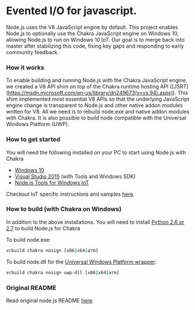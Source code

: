 Evented I/O for javascript.
===
Node.js uses the V8 JavaScript engine by default. This project enables 
Node.js to optionally use the Chakra JavaScript engine on Windows 10, allowing 
Node.js to run on Windows 10 IoT. Our goal is to merge back into master after 
stabilizing this code, fixing key gaps and responding to early community 
feedback.

### How it works

To enable building and running Node.js with the Chakra JavaScript engine, we
created a V8 API shim on top of the Chakra runtime hosting API ([JSRT]
(https://msdn.microsoft.com/en-us/library/dn249673(v=vs.94).aspx)). This shim
implemented most essential V8 APIs so that the underlying JavaScript engine
change is transparent to Node.js and other native addon modules written for V8.
All we need is to rebuild node.exe and native addon modules with Chakra.
It is also possible to build node compatible with the Universal Windows Platform (UWP).

### How to get started

You will need the following installed on your PC to start using Node.js with Chakra 

* [Windows 10](http://www.microsoft.com/en-us/windows/windows-10-upgrade)
* [Visual Studio 2015](https://www.visualstudio.com/vs-2015-product-editions)
(with Tools and Windows SDK) 
* [Node.js Tools for Windows IoT](https://github.com/ms-iot/ntvsiot/releases)

Checkout IoT specific instructions and samples [here](IoT-Readme.md).

<a name="windows_with_chakra"></a>
### How to build (with Chakra on Windows)

In addition to the above installations. You will need to install 
[Python 2.6 or 2.7](https://www.python.org) to build Node.js for Chakra

To build node.exe:

```sh
vcbuild chakra nosign [x86|x64|arm]
```

To build node.dll for the [Universal Windows Platform wrapper](https://github.com/ms-iot/node-uwp-wrapper):

```sh
vcbuild chakra nosign uwp-dll [x86|x64|arm]
```

### Original README

Read original node.js README [here](https://github.com/joyent/node).
